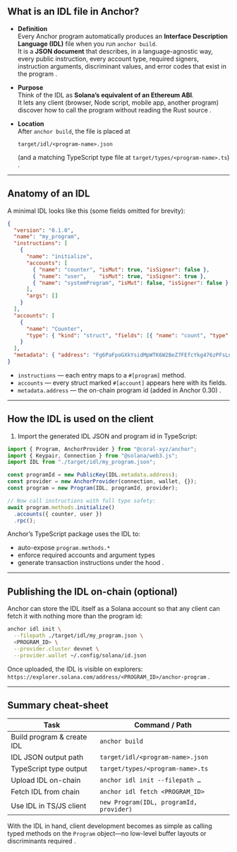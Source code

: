 ## What is an IDL file in Anchor?

- **Definition**  
  Every Anchor program automatically produces an **Interface Description Language (IDL)** file when you run `anchor build`.  
  It is a **JSON document** that describes, in a language-agnostic way, every public instruction, every account type, required signers, instruction arguments, discriminant values, and error codes that exist in the program  .

- **Purpose**  
  Think of the IDL as **Solana’s equivalent of an Ethereum ABI**.  
  It lets any client (browser, Node script, mobile app, another program) discover how to call the program without reading the Rust source .

- **Location**  
  After `anchor build`, the file is placed at  
  ```
  target/idl/<program-name>.json
  ```  
  (and a matching TypeScript type file at `target/types/<program-name>.ts`)  .

---

## Anatomy of an IDL

A minimal IDL looks like this (some fields omitted for brevity):

```json
{
  "version": "0.1.0",
  "name": "my_program",
  "instructions": [
    {
      "name": "initialize",
      "accounts": [
        { "name": "counter", "isMut": true, "isSigner": false },
        { "name": "user",    "isMut": true, "isSigner": true },
        { "name": "systemProgram", "isMut": false, "isSigner": false }
      ],
      "args": []
    }
  ],
  "accounts": [
    {
      "name": "Counter",
      "type": { "kind": "struct", "fields": [{ "name": "count", "type": "u64" }] }
    }
  ],
  "metadata": { "address": "Fg6PaFpoGXkYsidMpWTK6W2BeZ7FEfcYkg476zPFsLnS" }
}
```

- `instructions` — each entry maps to a `#[program]` method.  
- `accounts` — every struct marked `#[account]` appears here with its fields.  
- `metadata.address` — the on-chain program id (added in Anchor 0.30) .

---

## How the IDL is used on the client

1. Import the generated IDL JSON and program id in TypeScript:

```ts
import { Program, AnchorProvider } from "@coral-xyz/anchor";
import { Keypair, Connection } from "@solana/web3.js";
import IDL from "./target/idl/my_program.json";

const programId = new PublicKey(IDL.metadata.address);
const provider = new AnchorProvider(connection, wallet, {});
const program = new Program(IDL, programId, provider);

// Now call instructions with full type safety:
await program.methods.initialize()
  .accounts({ counter, user })
  .rpc();
```

Anchor’s TypeScript package uses the IDL to:
- auto-expose `program.methods.*`  
- enforce required accounts and argument types  
- generate transaction instructions under the hood  .

---

## Publishing the IDL on-chain (optional)

Anchor can store the IDL itself as a Solana account so that any client can fetch it with nothing more than the program id:

```bash
anchor idl init \
  --filepath ./target/idl/my_program.json \
  <PROGRAM_ID> \
  --provider.cluster devnet \
  --provider.wallet ~/.config/solana/id.json
```

Once uploaded, the IDL is visible on explorers:  
`https://explorer.solana.com/address/<PROGRAM_ID>/anchor-program`  .

---

## Summary cheat-sheet

| Task                               | Command / Path                                      |
|------------------------------------|-----------------------------------------------------|
| Build program & create IDL         | `anchor build`                                      |
| IDL JSON output path               | `target/idl/<program-name>.json`                    |
| TypeScript type output             | `target/types/<program-name>.ts`                    |
| Upload IDL on-chain                | `anchor idl init --filepath …`                      |
| Fetch IDL from chain               | `anchor idl fetch <PROGRAM_ID>`                     |
| Use IDL in TS/JS client            | `new Program(IDL, programId, provider)`             |

With the IDL in hand, client development becomes as simple as calling typed methods on the `Program` object—no low-level buffer layouts or discriminants required  .